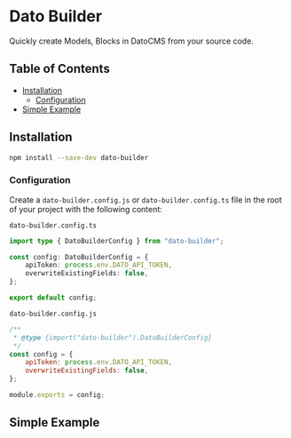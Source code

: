 # Dato Builder

Quickly create Models, Blocks in DatoCMS from your source code.

## Table of Contents

- [Installation](#installation)
  - [Configuration](#configuration)
- [Simple Example](#simple-example)

## Installation

```bash
npm install --save-dev dato-builder
```

### Configuration

Create a `dato-builder.config.js` or `dato-builder.config.ts` file in the root of your project with the following content:

`dato-builder.config.ts`
```typescript
import type { DatoBuilderConfig } from "dato-builder";

const config: DatoBuilderConfig = {
    apiToken: process.env.DATO_API_TOKEN,
    overwriteExistingFields: false,
};

export default config;
```

`dato-builder.config.js`
```javascript
/**
 * @type {import("dato-builder").DatoBuilderConfig}
 */
const config = {
    apiToken: process.env.DATO_API_TOKEN,
    overwriteExistingFields: false,
};

module.exports = config;
```

## Simple Example




